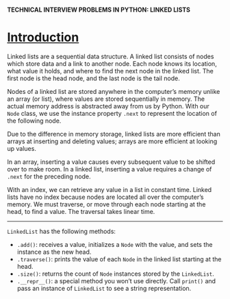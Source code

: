 #### TECHNICAL INTERVIEW PROBLEMS IN PYTHON: LINKED LISTS

# [Introduction](https://www.codecademy.com/courses/technical-interview-practice-python/lessons/tip-python-linked-lists/exercises/tip-python-ll-intro)

Linked lists are a sequential data structure. 
A linked list consists of nodes which store data and a link to another node. 
Each node knows its location, what value it holds, and where to find the next node in the linked list. 
The first node is the head node, and the last node is the tail node.

Nodes of a linked list are stored anywhere in the computer’s memory unlike an array (or list), where values are stored sequentially in memory. 
The actual memory address is abstracted away from us by Python. 
With our `Node` class, we use the instance property `.next` to represent the location of the following node.

Due to the difference in memory storage, linked lists are more efficient than arrays at inserting and deleting values; arrays are more efficient at looking up values.

In an array, inserting a value causes every subsequent value to be shifted over to make room. 
In a linked list, inserting a value requires a change of `.next` for the preceding node.

With an index, we can retrieve any value in a list in constant time. 
Linked lists have no index because nodes are located all over the computer’s memory. 
We must traverse, or move through each node starting at the head, to find a value. 
The traversal takes linear time.

<hr />

`LinkedList` has the following methods:
* `.add()`: receives a value, initializes a `Node` with the value, and sets the instance as the new head.
* `.traverse()`: prints the value of each `Node` in the linked list starting at the head.
* `.size()`: returns the count of `Node` instances stored by the `LinkedList`.
* `.__repr__()`: a special method you won’t use directly. Call `print()` and pass an instance of `LinkedList` to see a string representation.

